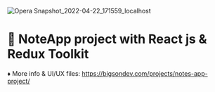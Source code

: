 ![Opera Snapshot_2022-04-22_171559_localhost](https://user-images.githubusercontent.com/12232327/164723659-05b69442-77cf-4f46-b84f-a67812cf51e6.png)

# 🔰 NoteApp project with React js & Redux Toolkit

♦ More info & UI/UX files: https://bigsondev.com/projects/notes-app-project/
